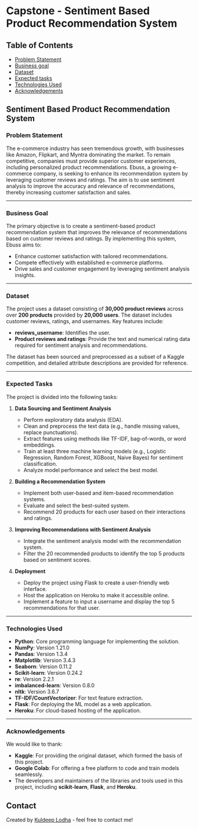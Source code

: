 # Capstone - Sentiment Based Product Recommendation System


## Table of Contents
* [Problem Statement](#problem-statement)
* [Business goal](#business-goal)
* [Dataset](#dataset)
* [Expected tasks](#expected-tasks)
* [Technologies Used](#technologies-used)
* [Acknowledgements](#acknowledgements)

## Sentiment Based Product Recommendation System

### Problem Statement  

The e-commerce industry has seen tremendous growth, with businesses like Amazon, Flipkart, and Myntra dominating the market. To remain competitive, companies must provide superior customer experiences, including personalized product recommendations. Ebuss, a growing e-commerce company, is seeking to enhance its recommendation system by leveraging customer reviews and ratings. The aim is to use sentiment analysis to improve the accuracy and relevance of recommendations, thereby increasing customer satisfaction and sales.

---

### Business Goal 

The primary objective is to create a sentiment-based product recommendation system that improves the relevance of recommendations based on customer reviews and ratings. By implementing this system, Ebuss aims to:  
- Enhance customer satisfaction with tailored recommendations.  
- Compete effectively with established e-commerce platforms.  
- Drive sales and customer engagement by leveraging sentiment analysis insights.  

---

### Dataset  

The project uses a dataset consisting of **30,000 product reviews** across over **200 products** provided by **20,000 users**. The dataset includes customer reviews, ratings, and usernames. Key features include:  
- **reviews_username**: Identifies the user.  
- **Product reviews and ratings**: Provide the text and numerical rating data required for sentiment analysis and recommendations.  

The dataset has been sourced and preprocessed as a subset of a Kaggle competition, and detailed attribute descriptions are provided for reference.

---

### Expected Tasks  

The project is divided into the following tasks:  

1. **Data Sourcing and Sentiment Analysis**  
   - Perform exploratory data analysis (EDA).  
   - Clean and preprocess the text data (e.g., handle missing values, replace punctuations).  
   - Extract features using methods like TF-IDF, bag-of-words, or word embeddings.  
   - Train at least three machine learning models (e.g., Logistic Regression, Random Forest, XGBoost, Naive Bayes) for sentiment classification.  
   - Analyze model performance and select the best model.  

2. **Building a Recommendation System**  
   - Implement both user-based and item-based recommendation systems.  
   - Evaluate and select the best-suited system.  
   - Recommend 20 products for each user based on their interactions and ratings.  

3. **Improving Recommendations with Sentiment Analysis**  
   - Integrate the sentiment analysis model with the recommendation system.  
   - Filter the 20 recommended products to identify the top 5 products based on sentiment scores.  

4. **Deployment**  
   - Deploy the project using Flask to create a user-friendly web interface.  
   - Host the application on Heroku to make it accessible online.  
   - Implement a feature to input a username and display the top 5 recommendations for that user.  

---

### Technologies Used  

- **Python**: Core programming language for implementing the solution.  
- **NumPy**: Version 1.21.0
- **Pandas**: Version 1.3.4
- **Matplotlib**: Version 3.4.3
- **Seaborn**: Version 0.11.2
- **Scikit-learn**: Version 0.24.2
- **re**: Version 2.2.1
- **imbalanced-learn**: Version 0.8.0
- **nltk**: Version 3.6.7
- **TF-IDF/CountVectorizer**: For text feature extraction.  
- **Flask**: For deploying the ML model as a web application.  
- **Heroku**: For cloud-based hosting of the application.  

---

### Acknowledgements  
We would like to thank:  
- **Kaggle**: For providing the original dataset, which formed the basis of this project.  
- **Google Colab**: For offering a free platform to code and train models seamlessly.  
- The developers and maintainers of the libraries and tools used in this project, including **scikit-learn**, **Flask**, and **Heroku**.  



## Contact
Created by [Kuldeep Lodha](https://github.com/kuldeeplodha) - feel free to contact me!
